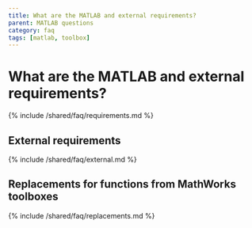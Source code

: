 ```yaml
---
title: What are the MATLAB and external requirements?
parent: MATLAB questions
category: faq
tags: [matlab, toolbox]
---
```


# What are the MATLAB and external requirements?

{% include /shared/faq/requirements.md %}

## External requirements

{% include /shared/faq/external.md %}

## Replacements for functions from MathWorks toolboxes

{% include /shared/faq/replacements.md %}
